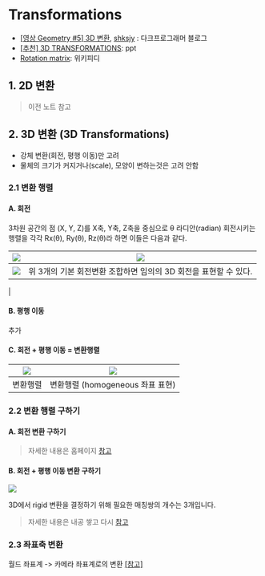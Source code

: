 # Transformations

- [[영상 Geometry #5] 3D 변환](https://darkpgmr.tistory.com/79?category=460965), [shksjy](http://blog.daum.net/shksjy/228) : 다크프로그래머 블로그 
- [[추천] 3D TRANSFORMATIONS](http://web.iitd.ac.in/~hegde/cad/lecture/L6_3dtrans.pdf): ppt
- [Rotation matrix](https://en.wikipedia.org/wiki/Rotation_matrix): 위키피디




## 1. 2D 변환

> 이전 노트 참고 

## 2. 3D 변환 (3D Transformations)


- 강체 변환(회전, 평행 이동)만 고려 
- 물체의 크기가 커지거나(scale), 모양이 변하는것은 고려 안함 


### 2.1 변환 행렬


#### A. 회전 


3차원 공간의 점 (X, Y, Z)를 X축, Y축, Z축을 중심으로 θ 라디안(radian) 회전시키는 행렬을 각각 Rx(θ), Ry(θ), Rz(θ)라 하면 이들은 다음과 같다.

|![](https://i.imgur.com/lQ6Bb4L.png)|![](https://i.imgur.com/jsnfVGd.png)|
|-|-|
|![](https://i.imgur.com/t5Fxl4L.png)|위 3개의 기본 회전변환 조합하면  임의의 3D 회전을 표현할 수 있다.|
|

#### B. 평행 이동 

추가 

#### C. 회전 + 평행 이동 = 변환행렬  

|![](https://i.imgur.com/XnxT2oA.png)|![](https://i.imgur.com/gywfsCX.png)|
|-|-|
|변환행렬 |변환행렬 (homogeneous 좌표 표현)|


### 2.2 변환 행렬 구하기 

#### A. 회전 변환 구하기 

> 자세한 내용은 홈페이지 [참고](https://darkpgmr.tistory.com/81?category=460965)


#### B. 회전 + 평행 이동 변환 구하기 

![](https://i.imgur.com/X2pOb4m.png)

3D에서 rigid 변환을 결정하기 위해 필요한 매칭쌍의 개수는 3개입니다.


> 자세한 내용은 내공 쌓고 다시 [참고](https://darkpgmr.tistory.com/81?category=460965)



### 2.3 좌표축 변환 

월드 좌표계 -> 카메라 좌표계로의 변환 [[참고]](https://darkpgmr.tistory.com/84)